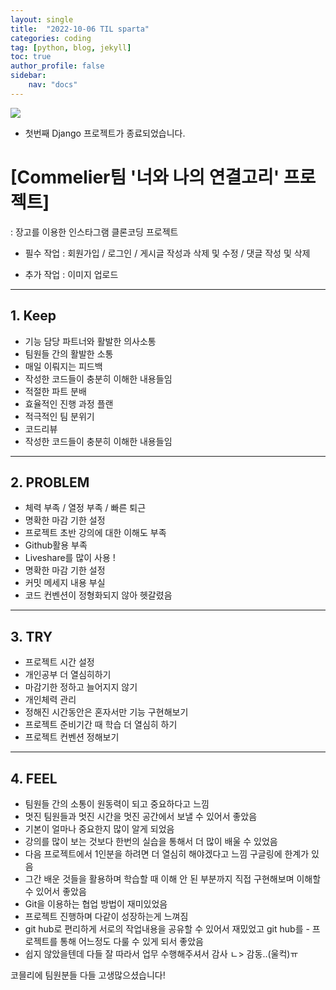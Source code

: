 ```yaml
---
layout: single
title:  "2022-10-06 TIL sparta"
categories: coding
tag: [python, blog, jekyll]
toc: true
author_profile: false
sidebar:
    nav: "docs"
---
```


![](https://velog.velcdn.com/images/haeminchoi2/post/2364ba9d-e1af-4127-968d-6f57559b9382/image.png)

- 첫번째 Django 프로젝트가 종료되었습니다.

# [Commelier팀 '너와 나의 연결고리' 프로젝트]
: 장고를 이용한 인스타그램 클론코딩 프로젝트

 

- 필수 작업 : 회원가입 / 로그인 / 게시글 작성과 삭제 및 수정 / 댓글 작성 및 삭제

- 추가 작업 : 이미지 업로드

----

## 1. Keep
- 기능 담당 파트너와 활발한 의사소통
- 팀원들 간의 활발한 소통
- 매일 이뤄지는 피드백
- 작성한 코드들이 충분히 이해한 내용들임
- 적절한 파트 분배
- 효율적인 진행 과정 플랜
- 적극적인 팀 분위기
- 코드리뷰
- 작성한 코드들이 충분히 이해한 내용들임

----

## 2. PROBLEM
- 체력 부족 / 열정 부족 / 빠른 퇴근
- 명확한 마감 기한 설정
- 프로젝트 초반 강의에 대한 이해도 부족
- Github활용 부족
- Liveshare를 많이 사용 !
- 명확한 마감 기한 설정
- 커밋 메세지 내용 부실
- 코드 컨벤션이 정형화되지 않아 헷갈렸음

----

## 3. TRY
- 프로젝트 시간 설정
- 개인공부 더 열심히하기
- 마감기한 정하고 늘어지지 않기
- 개인체력 관리
- 정해진 시간동안은 혼자서만 기능 구현해보기
- 프로젝트 준비기간 때 학습 더 열심히 하기
- 프로젝트 컨벤션 정해보기

----

## 4. FEEL
- 팀원들 간의 소통이 원동력이 되고 중요하다고 느낌
- 멋진 팀원들과 멋진 시간을 멋진 공간에서 보낼 수 있어서 좋았음
- 기본이 얼마나 중요한지 많이 알게 되었음
- 강의를 많이 보는 것보다 한번의 실습을 통해서 더 많이 배울 수 있었음
- 다음 프로젝트에서 1인분을 하려면 더 열심히 해야겠다고 느낌 구글링에 한계가 있음
- 그간 배운 것들을 활용하며 학습할 때 이해 안 된 부분까지 직접 구현해보며 이해할 수 있어서 좋았음
- Git을 이용하는 협업 방법이 재미있었음
- 프로젝트 진행하며 다같이 성장하는게 느껴짐
- git hub로 편리하게 서로의 작업내용을 공유할 수 있어서 재밌었고 git hub를 - 프로젝트를 통해 어느정도 다룰 수 있게 되서 좋았음
- 쉽지 않았을텐데 다들 잘 따라서 업무 수행해주셔서 감사
ㄴ> 감동..(울컥)ㅠ


코믈리에 팀원분들 다들 고생많으셨습니다!